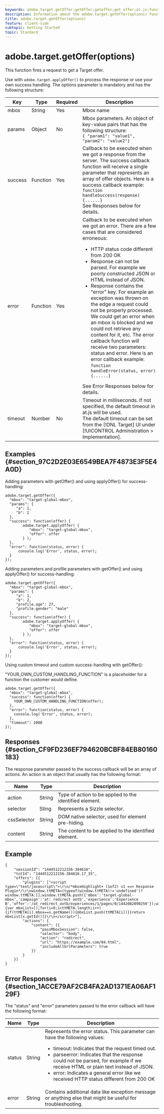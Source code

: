 ```yaml
---
keywords: adobe.target.getOffer;getOffer;getoffer;get offer;at.js;functions;function
description: Information about the adobe.target.getOffer(options) function for the Adobe Target at.js JavaScript library.
title: adobe.target.getOffer(options)
feature: client-side
subtopic: Getting Started
topic: Standard
---
```


# adobe.target.getOffer(options)

This function fires a request to get a Target offer.

Use with `adobe.target.applyOffer()` to process the response or use your own success handling. The options parameter is mandatory and has the following structure:

| Key | Type | Required | Description |
|--- |--- |--- |--- |
|mbox|String|Yes|Mbox name|
|params|Object|No|Mbox parameters. An object of key-value pairs that has the following structure:<br>`{ "param1": "value1", "param2": "value2"}`|
|success|Function|Yes|Callback to be executed when we got a response from the server. The success callback function will receive a single parameter that represents an array of offer objects. Here is a success callback example:<br>`function handleSuccess(response){......}`<br>See Responses below for details.|
|error|Function|Yes|Callback to be executed when we got an error. There are a few cases that are considered erroneous:<ul><li>HTTP status code different from 200 OK</li><li>Response can not be parsed. For example we poorly constructed JSON or HTML instead of JSON.</li><li>Response contains the "error" key. For example an exception was thrown on the edge a request could not be properly processed. We could get an error when an mbox is blocked and we could not retrieve any content for it, etc. The error callback function will receive two parameters: status and error. Here is an error callback example: `function handleError(status, error){......}`</li></ul>See Error Responses below for details.|
|timeout|Number|No|Timeout in milliseconds. If not specified, the default timeout in at.js will be used.<br>The default timeout can be set from the [!DNL Target] UI under [!UICONTROL Administration > Implementation].|

## Examples {#section_97C2D2E03E6549BEA7F4873E3F5E4A0D}

Adding parameters with getOffer() and using applyOffer() for success-handling:

```
adobe.target.getOffer({   
  "mbox": "target-global-mbox", 
  "params": { 
     "a": 1, 
     "b": 2 
  }, 
  "success": function(offer) {           
        adobe.target.applyOffer( {  
           "mbox": "target-global-mbox", 
           "offer": offer  
        } ); 
  },   
  "error": function(status, error) {           
      console.log('Error', status, error); 
  } 
});
```

Adding parameters and profile parameters with getOffer() and using applyOffer() for success-handling:

```
adobe.target.getOffer({   
  "mbox": "target-global-mbox", 
  "params": { 
     "a": 1, 
     "b": 2, 
     "profile.age": 27, 
     "profile.gender": "male" 
  }, 
  "success": function(offer) {           
        adobe.target.applyOffer( {  
           "mbox": "target-global-mbox", 
           "offer": offer  
        } ); 
  },   
  "error": function(status, error) {           
      console.log('Error', status, error); 
  } 
});
```

Using custom timeout and custom success-handling with getOffer():

"YOUR_OWN_CUSTOM_HANDLING_FUNCTION" is a placeholder for a function the customer would define.

```
adobe.target.getOffer({     
  "mbox": "target-global-mbox",   
  "success": function(offer) { 
    YOUR_OWN_CUSTOM_HANDLING_FUNCTION(offer);   
  }, 
  "error": function(status, error) {                 
    console.log('Error', status, error);   
  },   
  "timeout": 2000 
});
```

## Responses {#section_CF9FD236EF794620BCBF84EB80160183}

The response parameter passed to the success callback will be an array of actions. An action is an object that usually has the following format:

| Name | Type | Description |
|--- |--- |--- |
|action|String|Type of action to be applied to the identified element.|
|selector|Sting|Represents a Sizzle selector.|
|cssSelector|String|DOM native selector, used for element pre-hiding.|
|content|String|The content to be applied to the identified element.|

## Example

```
{ 
    "sessionId": "1444512212156-384616", 
    "tntId": "1444512212156-384616.17_35", 
    "offers": [{ 
        "plugins": ["<script type=\"text/javascript\">\r\n/*mboxHighlight+ (1of2) v1 ==> Response Plugin*/\r\nwindow.ttMETA=(typeof(window.ttMETA)!='undefined')?window.ttMETA:[];window.ttMETA.push({'mbox':'target-global-mbox','campaign':'at: redirect ootb','experience':'Experience B','offer':'/at_redirect_ootb/experiences/1/pages/0/1442082890250'});window.ttMBX=function(x){var mbxList=[];for(i=0;i<ttMETA.length;i++){if(ttMETA[i].mbox==x.getName()){mbxList.push(ttMETA[i])}}return mbxList[x.getId()]}\r\n</script>"], 
        "actions": { 
            "content": [{ 
                "passMboxSession": false, 
                "selector": "body", 
                "action": "redirect", 
                "url": "https://example.com/04.html", 
                "includeAllUrlParameters": true 
            }] 
        } 
    }] 
}
```

## Error Responses {#section_1ACCE79AF2CB4FA2AD1371EA06AF129F}

The "status" and "error" parameters passed to the error callback will have the following format:

| Name | Type | Description |
|--- |--- |--- |
|status|String|Represents the error status. This parameter can have the following values:<ul><li>timeout: Indicates that the request timed out.</li><li>parseerror: Indicates that the response could not be parsed, for example if we receive HTML or plain text instead of JSON.</li><li>error: Indicates a general error like we received HTTP status different from 200 OK</li></ul>|
|error|String|Contains additional data like exception message or anything else that might be useful for troubleshooting.|